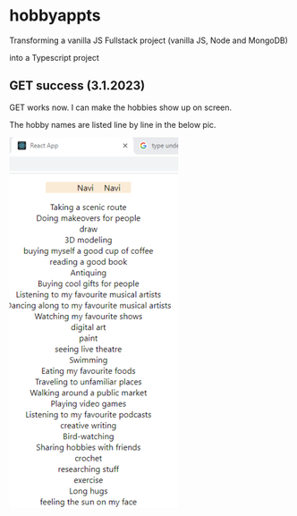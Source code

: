 # hobbyappts

Transforming a vanilla JS Fullstack project (vanilla JS, Node and MongoDB)

into a Typescript project

## GET success (3.1.2023)

GET works now. I can make the hobbies show up on screen.

The hobby names are listed line by line in the below pic. 

![GEt works](src/progresspics/1ruudussaGET.png)